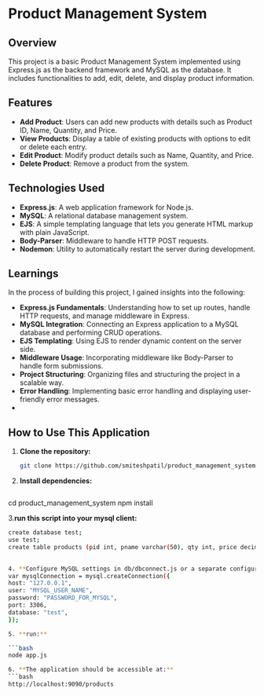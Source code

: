 # Product Management System

## Overview

This project is a basic Product Management System implemented using Express.js as the backend framework and MySQL as the database. It includes functionalities to add, edit, delete, and display product information.

## Features

- **Add Product**: Users can add new products with details such as Product ID, Name, Quantity, and Price.
- **View Products**: Display a table of existing products with options to edit or delete each entry.
- **Edit Product**: Modify product details such as Name, Quantity, and Price.
- **Delete Product**: Remove a product from the system.

## Technologies Used

- **Express.js**: A web application framework for Node.js.
- **MySQL**: A relational database management system.
- **EJS**: A simple templating language that lets you generate HTML markup with plain JavaScript.
- **Body-Parser**: Middleware to handle HTTP POST requests.
- **Nodemon**: Utility to automatically restart the server during development.

## Learnings

In the process of building this project, I gained insights into the following:

- **Express.js Fundamentals**: Understanding how to set up routes, handle HTTP requests, and manage middleware in Express.
- **MySQL Integration**: Connecting an Express application to a MySQL database and performing CRUD operations.
- **EJS Templating**: Using EJS to render dynamic content on the server side.
- **Middleware Usage**: Incorporating middleware like Body-Parser to handle form submissions.
- **Project Structuring**: Organizing files and structuring the project in a scalable way.
- **Error Handling**: Implementing basic error handling and displaying user-friendly error messages.
- 
## How to Use This Application

1. **Clone the repository:**

   ```bash
   git clone https://github.com/smiteshpatil/product_management_system.git

2. **Install dependencies:** 
   ```bash
  cd product_management_system
  npm install

3.**run this script into your mysql client:**

   ```bash
   create database test;
   use test;
   create table products (pid int, pname varchar(50), qty int, price decimal(10,2));
    
  
4. **Configure MySQL settings in db/dbconnect.js or a separate configuration file.**
   var mysqlConnection = mysql.createConnection({
   host: "127.0.0.1",
   user: "MYSQL_USER_NAME",
   password: "PASSWORD_FOR_MYSQL",
   port: 3306,
   database: "test",
  });

5. **run:**

   ```bash
   node app.js

6. **The application should be accessible at:**
```bash
   http://localhost:9090/products
